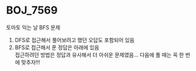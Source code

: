 # BOJ_7569
토마토 익는 날 BFS 문제


1. DFS로 접근해서 풀어보려고 했던 오답도 포함되어 있음<br/>
2. BFS로 접근해서 푼 정답은 아래에 있음<br/>
접근하려던 방법은 정답과 유사해서 더 아쉬운 문제였음... 다음에 풀 때는 꼭 한 번에 맞추자!!!
